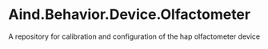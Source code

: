 # Aind.Behavior.Device.Olfactometer
A repository for calibration and configuration of the hap olfactometer device
